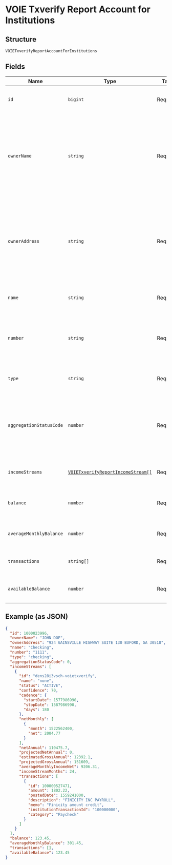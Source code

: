 
# VOIE Txverify Report Account for Institutions

## Structure

`VOIETxverifyReportAccountForInstitutions`

## Fields

| Name | Type | Tags | Description |
|  --- | --- | --- | --- |
| `id` | `bigint` | Required | The generated FInicity ID of the account |
| `ownerName` | `string` | Required | The name(s) of the account owner(s). This field is optional. If no owner information is available, this field will not appear in the report. |
| `ownerAddress` | `string` | Required | The mailing address of the account owner(s). This field is optional. If no owner information is available, this field will not appear in the report. |
| `name` | `string` | Required | The account name from the institution |
| `number` | `string` | Required | The account number from the institution (all digits except the last four are obfuscated) |
| `type` | `string` | Required | One of the values from Account Types |
| `aggregationStatusCode` | `number` | Required | The status of the most recent aggregation attempt (see Handling Aggregation Status Codes) |
| `incomeStreams` | [`VOIETxverifyReportIncomeStream[]`](../../doc/models/voie-txverify-report-income-stream.md) | Required | A list of income stream records |
| `balance` | `number` | Required | The cleared balance of the account as-of balanceDate |
| `averageMonthlyBalance` | `number` | Required | The average monthly balance of this account |
| `transactions` | `string[]` | Required | An array of transactions belonging to the account |
| `availableBalance` | `number` | Required | The available balance for the account |

## Example (as JSON)

```json
{
  "id": 1000023996,
  "ownerName": "JOHN DOE",
  "ownerAddress": "924 GAINSVILLE HIGHWAY SUITE 130 BUFORD, GA 30518",
  "name": "Checking",
  "number": "1111",
  "type": "checking",
  "aggregationStatusCode": 0,
  "incomeStreams": [
    {
      "id": "dens28i3vsch-voietxverify",
      "name": "none",
      "status": "ACTIVE",
      "confidence": 70,
      "cadence": {
        "startDate": 1577986990,
        "stopDate": 1587986990,
        "days": 180
      },
      "netMonthly": [
        {
          "month": 1522562400,
          "net": 2004.77
        }
      ],
      "netAnnual": 110475.7,
      "projectedNetAnnual": 0,
      "estimatedGrossAnnual": 12392.1,
      "projectedGrossAnnual": 151609,
      "averageMonthlyIncomeNet": 9206.31,
      "incomeStreamMonths": 24,
      "transactions": [
        {
          "id": 100000527471,
          "amount": 1802.22,
          "postedDate": 1559241000,
          "description": "FINICITY INC PAYROLL",
          "memo": "Finicity amount credit",
          "institutionTransactionId": "100000000",
          "category": "Paycheck"
        }
      ]
    }
  ],
  "balance": 123.45,
  "averageMonthlyBalance": 301.45,
  "transactions": [],
  "availableBalance": 123.45
}
```

